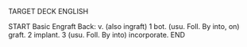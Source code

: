 TARGET DECK
ENGLISH

START
Basic
Engraft
Back: v. (also ingraft) 1 bot. (usu. Foll. By into, on) graft. 2 implant. 3 (usu. Foll. By into) incorporate.
END
